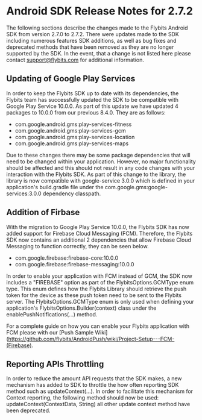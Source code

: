 # Android SDK Release Notes for 2.7.2

The following sections describe the changes made to the Flybits Android SDK from version 2.7.0 to 2.7.2. There were updates made to the SDK including numerous features SDK additions, as well as bug fixes and deprecated methods that have been removed as they are no longer supported by the SDK. In the event, that a change is not listed here please contact [support@flybits.com](mailto:support@flybits.com) for additional information.

## Updating of Google Play Services

In order to keep the Flybits SDK up to date with its dependencies, the Flybits team has successfully updated the SDK to be compatible with Google Play Service 10.0.0. As part of this update we have updated 4 packages to 10.0.0 from our previous 8.4.0. They are as follows:

* com.google.android.gms:play-services-fitness
* com.google.android.gms:play-services-gcm
* com.google.android.gms:play-services-location
* com.google.android.gms:play-services-maps

Due to these changes there may be some package dependencies that will need to be changed within your application. However, no major functionality should be affected and this should not result in any code changes with your interaction with the Flybits SDK. As part of this change to the library, the library is now compatible with google-service 3.0.0 which is defined in your application's build.gradle file under the com.google.gms:google-services:3.0.0 dependency classpath.

## Addition of Firbase

With the migration to Google Play Service 10.0.0, the Flybits SDK has now added support for Firebase Cloud Messaging (FCM). Therefore, the Flybits SDK now contains an additional 2 dependencies that allow Firebase Cloud Messaging to function correctly, they can be seen below.

* com.google.firebase:firebase-core:10.0.0
* com.google.firebase:firebase-messaging:10.0.0

In order to enable your application with FCM instead of GCM, the SDK now includes a "FIREBASE" option as part of the FlybitsOptions.GCMType enum type. This enum defines how the Flybits Library should retrieve the push token for the device as these push token need to be sent to the Flybits server. The FlybitsOptions.GCMType enum is only used when defining your application's FlybitsOptions.Builder(context) class under the enablePushNotifications(...) method.

For a complete guide on how you can enable your Flybits application with FCM please with our [Push Sample Wiki](https://github.com/flybits/AndroidPush/wiki/Project-Setup---FCM-(Firebase).

## Reporting APIs Throttling

In order to reduce the amount API requests that the SDK makes, a new mechanism has added to SDK to throttle the how often reporting SDK method such as updateContext(...). In order to facilitate this mechanism for Context reporting, the following method should now be used: updateContext(ContextData, String) all other update context method have been deprecated.
